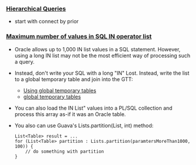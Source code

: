 ### [Hierarchical Queries](https://docs.oracle.com/cd/B19306_01/server.102/b14200/queries003.htm)
* start with connect by prior

### [Maximum number of values in SQL IN operator list](http://www.dba-oracle.com/t_maximum_number_of_sql_in_list_values.htm)
* Oracle allows up to 1,000 IN list values in a SQL statement.  However, using a long IN list may not be the most efficient way of processing such a query.
* Instead, don't write your SQL with a long "IN" Lost. Instead, write the list to a global temporary table and join into the GTT:
    * [Using global temporary tables](http://www.dba-oracle.com/t_sql_rewrite_temporary_tables.htm)
    * [global temporary tables](http://www.dba-oracle.com/t_global_temporary_tables.htm)

* You can also load the IN List" values into a PL/SQL collection and process this array as-if it was an Oracle table.
* You also can use Guava's Lists.partition(List, int) method: 
    ```
    List<Table> result = ... 
    for (List<Table> partition : Lists.partition(paramtersMoreThan1000, 100)) { 
        // do something with partition 
    }
    ```
    

